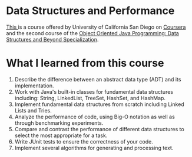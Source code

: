 # Data Structures and Performance
[This ](https://www.coursera.org/learn/data-structures-optimizing-performance?specialization=java-object-oriented) is a course offered by University of California San Diego on [Coursera](https://www.coursera.org) and the second course of the [Object Oriented Java Programming: Data Structures and Beyond Specialization](https://www.coursera.org/specializations/java-object-oriented?).

# What I learned from this course
1. Describe the difference between an abstract data type (ADT) and its implementation.
1. Work with Java's built-in classes for fundamental data structures including: String, LinkedList, TreeSet, HashSet, and HashMap.
1. Implement fundamental data structures from scratch including Linked Lists and Tries.
1. Analyze the performance of code, using Big-O notation as well as through benchmarking experiments.
1. Compare and contrast the performance of different data structures to select the most appropriate for a task.
1. Write JUnit tests to ensure the correctness of your code.
1. Implement several algorithms for generating and processing text.
